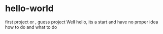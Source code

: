 # hello-world
first project or , guess project
 Well hello, its a start and have no proper idea  how to do and what to do 
